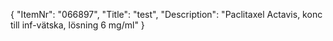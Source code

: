 {
  "ItemNr": "066897",
  "Title": "test",
  "Description": "Paclitaxel Actavis, konc till inf-vätska, lösning 6 mg/ml"
}